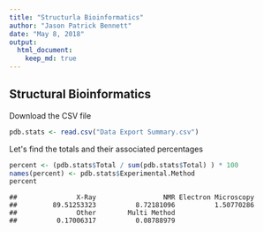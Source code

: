 ```yaml
---
title: "Structurla Bioinformatics"
author: "Jason Patrick Bennett"
date: "May 8, 2018"
output:
  html_document:
    keep_md: true
---
```




## Structural Bioinformatics

Download the CSV file


```r
pdb.stats <- read.csv("Data Export Summary.csv")
```

Let's find the totals and their associated percentages


```r
percent <- (pdb.stats$Total / sum(pdb.stats$Total) ) * 100
names(percent) <- pdb.stats$Experimental.Method
percent
```

```
##               X-Ray                 NMR Electron Microscopy 
##         89.51253323          8.72181096          1.50770286 
##               Other        Multi Method 
##          0.17006317          0.08788979
```

